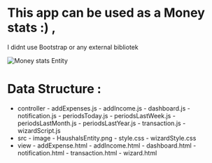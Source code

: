 # This app can be used as a Money stats :) ,
 I didnt use Bootstrap or any external bibliotek 

![Money stats Entity](./src/image/HaushalsEntity.png)



# Data Structure :

- controller
          - addExpenses.js
          - addIncome.js
          - dashboard.js
          - notification.js
          - periodsToday.js
          - periodsLastWeek.js
          - periodsLastMonth.js
          - periodsLastYear.js
          - transaction.js
          - wizardScript.js
- src
          - image
                    - HaushalsEntity.png
          - style.css
          - wizardStyle.css
- view
          - addExpense.html
          - addIncome.html
          - dashboard.html
          - notification.html
          - transaction.html
          - wizard.html


